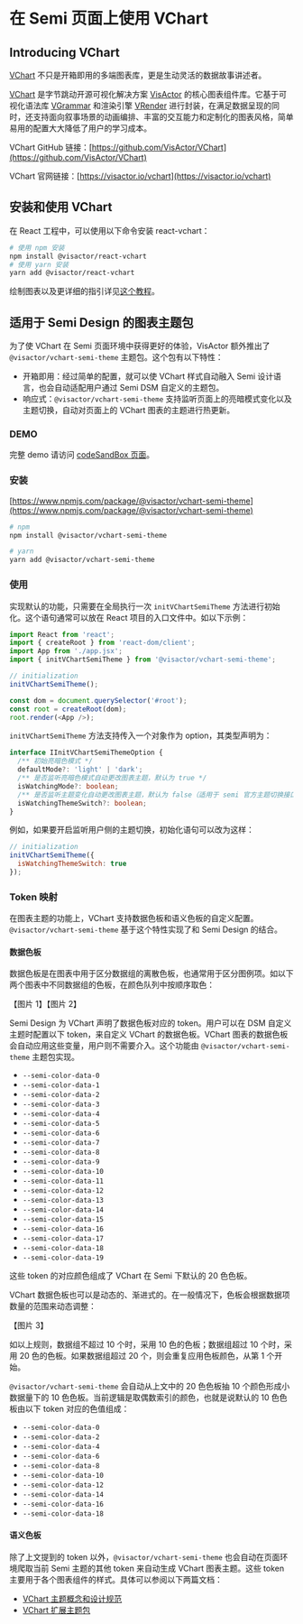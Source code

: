 # 在 Semi 页面上使用 VChart

## Introducing VChart

[VChart](https://visactor.io/vchart) 不只是开箱即用的多端图表库，更是生动灵活的数据故事讲述者。

[VChart](https://visactor.io/vchart) 是字节跳动开源可视化解决方案 [VisActor](https://visactor.io) 的核心图表组件库。它基于可视化语法库 [VGrammar](https://visactor.io/vgrammar) 和渲染引擎 [VRender](https://visactor.io/vrender) 进行封装，在满足数据呈现的同时，还支持面向叙事场景的动画编排、丰富的交互能力和定制化的图表风格，简单易用的配置大大降低了用户的学习成本。

<!-- 这里插入若干 live demo，默认应用 @visactor/vchart-semi-theme 包 -->

VChart GitHub 链接：[https://github.com/VisActor/VChart](https://github.com/VisActor/VChart)

VChart 官网链接：[https://visactor.io/vchart](https://visactor.io/vchart)

## 安装和使用 VChart

在 React 工程中，可以使用以下命令安装 react-vchart：

```bash
# 使用 npm 安装
npm install @visactor/react-vchart
# 使用 yarn 安装
yarn add @visactor/react-vchart
```

绘制图表以及更详细的指引详见[这个教程](https://visactor.io/vchart/guide/tutorial_docs/Cross-terminal_and_Developer_Ecology/react)。

## 适用于 Semi Design 的图表主题包

为了使 VChart 在 Semi 页面环境中获得更好的体验，VisActor 额外推出了 `@visactor/vchart-semi-theme` 主题包。这个包有以下特性：

- 开箱即用：经过简单的配置，就可以使 VChart 样式自动融入 Semi 设计语言，也会自动适配用户通过 Semi DSM 自定义的主题包。
- 响应式：`@visactor/vchart-semi-theme` 支持监听页面上的亮暗模式变化以及主题切换，自动对页面上的 VChart 图表的主题进行热更新。

### DEMO

完整 demo 请访问 [codeSandBox 页面](https://vp4y9p.csb.app/)。

### 安装

[https://www.npmjs.com/package/@visactor/vchart-semi-theme](https://www.npmjs.com/package/@visactor/vchart-semi-theme)

```bash
# npm
npm install @visactor/vchart-semi-theme

# yarn
yarn add @visactor/vchart-semi-theme
```

### 使用

实现默认的功能，只需要在全局执行一次 `initVChartSemiTheme` 方法进行初始化。这个语句通常可以放在 React 项目的入口文件中。如以下示例：

```javascript
import React from 'react';
import { createRoot } from 'react-dom/client';
import App from './app.jsx';
import { initVChartSemiTheme } from '@visactor/vchart-semi-theme';

// initialization
initVChartSemiTheme();

const dom = document.querySelector('#root');
const root = createRoot(dom);
root.render(<App />);
```

`initVChartSemiTheme` 方法支持传入一个对象作为 option，其类型声明为：

```typescript
interface IInitVChartSemiThemeOption {
  /** 初始亮暗色模式 */
  defaultMode?: 'light' | 'dark';
  /** 是否监听亮暗色模式自动更改图表主题，默认为 true */
  isWatchingMode?: boolean;
  /** 是否监听主题变化自动更改图表主题，默认为 false（适用于 semi 官方主题切换接口：https://semi.design/dsm/install_switcher）*/
  isWatchingThemeSwitch?: boolean;
}
```

例如，如果要开启监听用户侧的主题切换，初始化语句可以改为这样：

```javascript
// initialization
initVChartSemiTheme({
  isWatchingThemeSwitch: true
});
```

### Token 映射

在图表主题的功能上，VChart 支持数据色板和语义色板的自定义配置。`@visactor/vchart-semi-theme` 基于这个特性实现了和 Semi Design 的结合。

#### 数据色板

数据色板是在图表中用于区分数据组的离散色板，也通常用于区分图例项。如以下两个图表中不同数据组的色板，在颜色队列中按顺序取色：

【图片 1】【图片 2】

<!-- 这里插入两张静态图片资源，或者 chart live demo，参考 https://bytedance.larkoffice.com/docx/GQCedVUkMoXXifxzb5PcWhc6njd 的对应位置 -->

Semi Design 为 VChart 声明了数据色板对应的 token。用户可以在 DSM 自定义主题时配置以下 token，来自定义 VChart 的数据色板。VChart 图表的数据色板会自动应用这些变量，用户则不需要介入。这个功能由 `@visactor/vchart-semi-theme` 主题包实现。

- `--semi-color-data-0`
- `--semi-color-data-1`
- `--semi-color-data-2`
- `--semi-color-data-3`
- `--semi-color-data-4`
- `--semi-color-data-5`
- `--semi-color-data-6`
- `--semi-color-data-7`
- `--semi-color-data-8`
- `--semi-color-data-9`
- `--semi-color-data-10`
- `--semi-color-data-11`
- `--semi-color-data-12`
- `--semi-color-data-13`
- `--semi-color-data-14`
- `--semi-color-data-15`
- `--semi-color-data-16`
- `--semi-color-data-17`
- `--semi-color-data-18`
- `--semi-color-data-19`

这些 token 的对应颜色组成了 VChart 在 Semi 下默认的 20 色色板。

VChart 数据色板也可以是动态的、渐进式的。在一般情况下，色板会根据数据项数量的范围来动态调整：

【图片 3】

<!-- 这里插入一张静态图片资源，参考 https://bytedance.larkoffice.com/docx/GQCedVUkMoXXifxzb5PcWhc6njd 的对应位置 -->

如以上规则，数据组不超过 10 个时，采用 10 色的色板；数据组超过 10 个时，采用 20 色的色板。如果数据组超过 20 个，则会重复应用色板颜色，从第 1 个开始。

`@visactor/vchart-semi-theme` 会自动从上文中的 20 色色板抽 10 个颜色形成小数据量下的 10 色色板。当前逻辑是取偶数索引的颜色，也就是说默认的 10 色色板由以下 token 对应的色值组成：

- `--semi-color-data-0`
- `--semi-color-data-2`
- `--semi-color-data-4`
- `--semi-color-data-6`
- `--semi-color-data-8`
- `--semi-color-data-10`
- `--semi-color-data-12`
- `--semi-color-data-14`
- `--semi-color-data-16`
- `--semi-color-data-18`

#### 语义色板

除了上文提到的 token 以外，`@visactor/vchart-semi-theme` 也会自动在页面环境爬取当前 Semi 主题的其他 token 来自动生成 VChart 图表主题。这些 token 主要用于各个图表组件的样式。具体可以参阅以下两篇文档：

- [VChart 主题概念和设计规范](https://visactor.io/vchart/guide/tutorial_docs/Theme/Theme_Concept_and_Design_Rules)
- [VChart 扩展主题包](https://visactor.io/vchart/guide/tutorial_docs/Theme/Theme_Extension)
